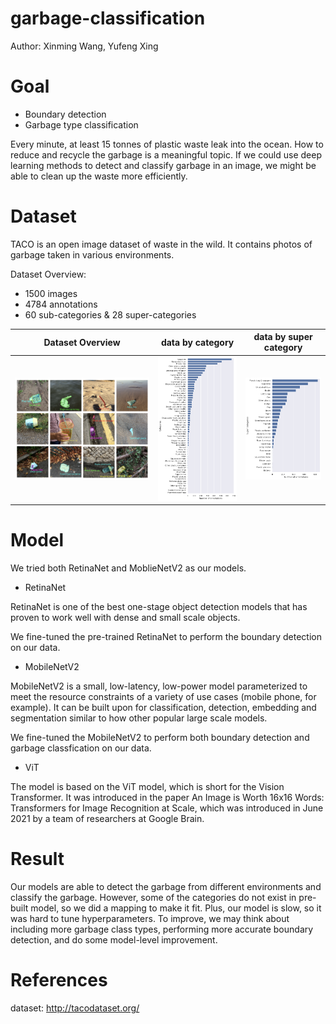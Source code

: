 # garbage-classification

Author: Xinming Wang, Yufeng Xing


# Goal

- Boundary detection
- Garbage type classification

Every minute, at least 15 tonnes of plastic waste leak into the ocean. How to reduce and recycle the garbage is a meaningful topic. If we could use deep learning methods to detect and classify garbage in an image, we might be able to clean up the waste more efficiently.


# Dataset

TACO is an open image dataset of waste in the wild. It contains photos of garbage taken in various environments.

Dataset Overview:
- 1500 images
- 4784 annotations
- 60 sub-categories & 28 super-categories

| Dataset Overview  | data by category | data by super category |
| ------------- | ------------- | ------------- |
| ![Image](https://github.com/Ming2010/garbage-classification/blob/main/img/dataset_preview.png)  | ![Image](https://github.com/Ming2010/garbage-classification/blob/main/img/data_by_cat.png)  | ![Image](https://github.com/Ming2010/garbage-classification/blob/main/img/data_by_supcat.png)

# Model

We tried both RetinaNet and MoblieNetV2 as our models.

- RetinaNet

RetinaNet is one of the best one-stage object detection models that has proven to work well with dense and small scale objects.

We fine-tuned the pre-trained RetinaNet to perform the boundary detection on our data.

- MobileNetV2

MobileNetV2 is a small, low-latency, low-power model parameterized to meet the resource constraints of a variety of use cases (mobile phone, for example). It can be built upon for classification, detection, embedding and segmentation similar to how other popular large scale models.

We fine-tuned the MobileNetV2 to perform both boundary detection and garbage classfication on our data.

- ViT

The model is based on the ViT model, which is short for the Vision Transformer. It was introduced in the paper An Image is Worth 16x16 Words: Transformers for Image Recognition at Scale, which was introduced in June 2021 by a team of researchers at Google Brain. 

# Result

Our models are able to detect the garbage from different environments and classify the garbage. However, some of the categories do not exist in pre-built model, so we did a mapping to make it fit. Plus, our model is slow, so it was hard to tune hyperparameters. To improve, we may think about including more garbage class types, performing more accurate boundary detection, and do some model-level improvement.


# References

dataset: http://tacodataset.org/
